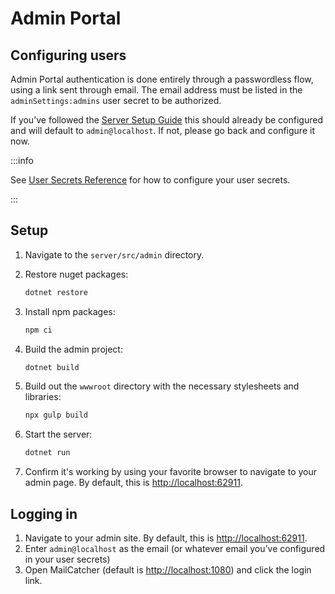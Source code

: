 # Admin Portal

## Configuring users

Admin Portal authentication is done entirely through a passwordless flow, using a link sent through
email. The email address must be listed in the `adminSettings:admins` user secret to be authorized.

If you’ve followed the [Server Setup Guide](./guide.mdx) this should already be configured and will
default to `admin@localhost`. If not, please go back and configure it now.

:::info

See [User Secrets Reference](./user-secrets.md) for how to configure your user secrets.

:::

## Setup

1.  Navigate to the `server/src/admin` directory.
2.  Restore nuget packages:

    ```bash
    dotnet restore
    ```

3.  Install npm packages:

    ```bash
    npm ci
    ```

4.  Build the admin project:

    ```bash
    dotnet build
    ```

5.  Build out the `wwwroot` directory with the necessary stylesheets and libraries:

    ```bash
    npx gulp build
    ```

6.  Start the server:

    ```bash
    dotnet run
    ```

7.  Confirm it's working by using your favorite browser to navigate to your admin page. By default,
    this is [http://localhost:62911](http://localhost:62911).

## Logging in

1.  Navigate to your admin site. By default, this is
    [http://localhost:62911](http://localhost:62911).
2.  Enter `admin@localhost` as the email (or whatever email you’ve configured in your user secrets)
3.  Open MailCatcher (default is [http://localhost:1080](http://localhost:1080)) and click the login
    link.
